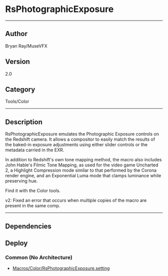 # RsPhotographicExposure
___

## Author
Bryan Ray/MuseVFX

## Version
2.0

## Category
Tools/Color

___

## Description
<p>RsPhotographicExposure emulates the Photographic Exposure controls on the Redshift camera. It allows a compositor to easily match the results of the baked-in exposure adjustments using either slider controls or the metadata carried in the EXR. </p>

<p>In addition to Redshift's own tone mapping method, the macro also includes John Hable's Filmic Tone Mapping, as used for the video game Uncharted 2, a Highlight Compression mode similar to that performed by the Corona render engine, and an Exponential Luma mode that clamps luminance while preserving hue.</p>

<p>Find it with the Color tools.</p>

<p>v2: Fixed an error that occurs when multiple copies of the macro are present in the same comp.</p>

___

## Dependencies

## Deploy

### Common (No Architecture)

<ul>
<li><a href="https://gitlab.com/WeSuckLess/Reactor/-/blob/master/Atoms/com.MuseVFX.RsPhotographicExposure/Macros/Color/RsPhotographicExposure.setting?ref_type=heads">Macros/Color/RsPhotographicExposure.setting</a></li>
</ul>
